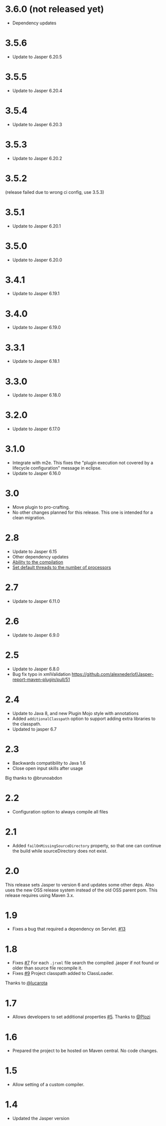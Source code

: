# 3.6.0 (not released yet)

- Dependency updates

# 3.5.6

- Update to Jasper 6.20.5

# 3.5.5

- Update to Jasper 6.20.4

# 3.5.4

- Update to Jasper 6.20.3

# 3.5.3

- Update to Jasper 6.20.2

# 3.5.2

(release failed due to wrong ci config, use 3.5.3)

# 3.5.1

- Update to Jasper 6.20.1

# 3.5.0

- Update to Jasper 6.20.0

# 3.4.1

- Update to Jasper 6.19.1

# 3.4.0

- Update to Jasper 6.19.0

# 3.3.1

- Update to Jasper 6.18.1

# 3.3.0

- Update to Jasper 6.18.0

# 3.2.0

- Update to Jasper 6.17.0

# 3.1.0

- Integrate with m2e. This fixes the "plugin execution not covered by a lifecycle configuration" message in eclipse.
- Update to Jasper 6.16.0

# 3.0

- Move plugin to pro-crafting.
- No other changes planned for this release. This one is intended for a clean migration.

# 2.8

- Update to Jasper 6.15 
- Other dependency updates
- [Ability to <skip> the compilation](https://github.com/alexnederlof/Jasper-report-maven-plugin/pull/69)
- [Set default threads to the number of processors](https://github.com/alexnederlof/Jasper-report-maven-plugin/commit/ccde203ebdf3648e4be0b84647da26d71937e860)  

# 2.7

- Update to Jasper 6.11.0

# 2.6

- Update to Jasper 6.9.0

# 2.5

- Update to Jasper 6.8.0
- Bug fix typo in xmlValidation https://github.com/alexnederlof/Jasper-report-maven-plugin/pull/51

# 2.4

- Update to Java 8, and new Plugin Mojo style with annotations
- Added `additionalClasspath` option to support adding extra libraries to the classpath.
- Updated to jasper 6.7

# 2.3

- Backwards compatibility to Java 1.6
- Close open input skills after usage

Big thanks to @brunoabdon

# 2.2

- Configuration option to always compile all files

# 2.1

- Added `failOnMissingSourceDirectory` property, so that one can continue the build while sourceDirectory does not exist.

# 2.0

This release sets Jasper to version 6 and updates some other deps. Also uses the 
new OSS release system instead of the old OSS parent pom.
This release requires using Maven 3.x.

# 1.9

- Fixes a bug that required a dependency on Servlet. [#13](https://github.com/alexnederlof/Jasper-report-maven-plugin/issues/13)

# 1.8

- Fixes [#7](https://github.com/alexnederlof/Jasper-report-maven-plugin/issues/7) For each `.jrxml` file search the compiled .jasper if not found or older than source file recompile it.
- Fixes [#9](https://github.com/alexnederlof/Jasper-report-maven-plugin/issues/9) Project classpath added to ClassLoader.

Thanks to [@lucarota](https://github.com/lucarota)

# 1.7

 - Allows developers to set additional properties [#5](https://github.com/alexnederlof/Jasper-report-maven-plugin/pull/5). Thanks to [@Plozi](https://github.com/plozi)

# 1.6

- Prepared the project to be hosted on Maven central. No code changes.

# 1.5

- Allow setting of a custom compiler.

# 1.4

-	Updated the Jasper version
